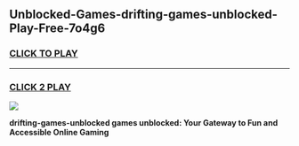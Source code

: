 
## Unblocked-Games-drifting-games-unblocked-Play-Free-7o4g6
<h3>
<a href="https://premium76.site?title=drifting-games-unblocked&ref=20M">CLICK TO PLAY</a></h3>
<hr>

<h3>
<a href="https://premium76.site?title=drifting-games-unblocked&ref=20M">CLICK 2 PLAY</a>
  
</h3>

<a href="https://premium76.site?title=drifting-games-unblocked&ref=19M"><img src="https://clearcache.store/games.png"></a>


**drifting-games-unblocked games unblocked: Your Gateway to Fun and Accessible Online Gaming**
